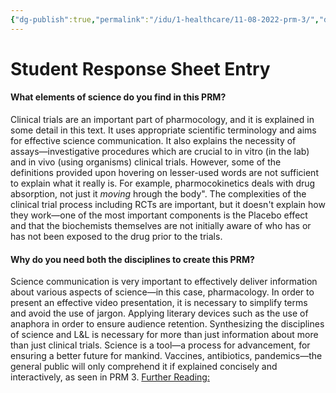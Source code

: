```yaml
---
{"dg-publish":true,"permalink":"/idu/1-healthcare/11-08-2022-prm-3/","dgHomeLink":true,"dgPassFrontmatter":false}
---
```


# Student Response Sheet Entry

#### What elements of science do you find in this PRM?
Clinical trials are an important part of pharmocology, and it is explained in some detail in this text. It uses appropriate scientific terminology and aims for effective science communication. It also explains the necessity of assays—investigative procedures which are crucial to in vitro (in the lab) and in vivo (using organisms) clinical trials. However, some of the definitions provided upon hovering on lesser-used words are not sufficient to explain what it really is. For example, pharmocokinetics deals with drug absorption, not just it *moving* hrough the body". The complexities of the clinical trial process including RCTs are important, but it doesn't explain how they work—one of the most important components is the Placebo effect and that the biochemists themselves are not initially aware of who has or has not been exposed to the drug prior to the trials.  

#### Why do you need both the disciplines to create this PRM?

Science communication is very important to effectively deliver information about various aspects of science—in this case, pharmacology. In order to present an effective video presentation, it is necessary to simplify terms and avoid the use of jargon. Applying literary devices such as the use of anaphora in order to ensure audience retention. Synthesizing the disciplines of science and L&L is necessary for more than just information about more than just clinical trials. Science is a tool—a process for advancement, for ensuring a better future for mankind. Vaccines, antibiotics, pandemics—the general public will only comprehend it if explained concisely and interactively, as seen in PRM 3. [Further Reading:](https://www.healthcaredive.com/news/cdc-reorganization-covid-public-health-monkeypox-walensky/629963/)